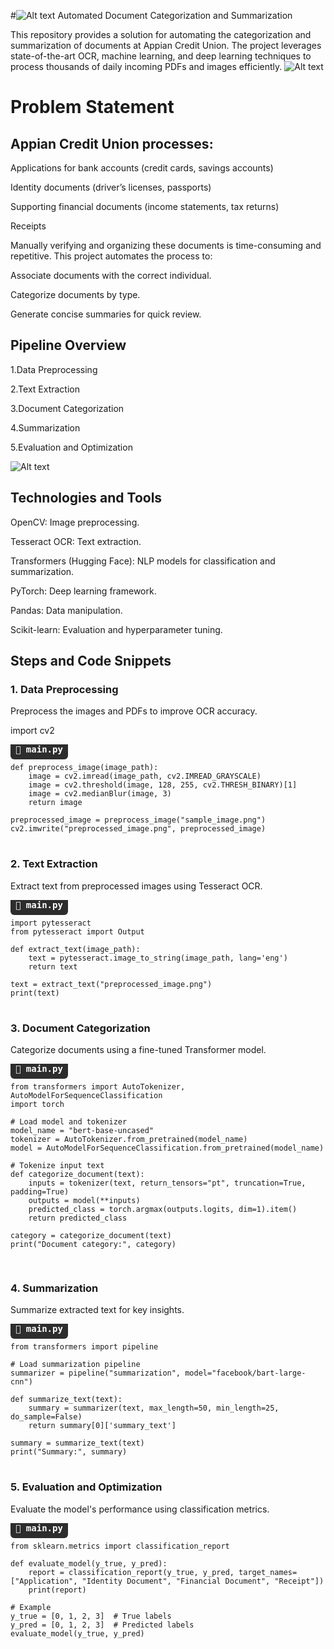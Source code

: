 #![Alt text](intro.jpg)
 Automated Document Categorization and Summarization

This repository provides a solution for automating the categorization and summarization of documents at Appian Credit Union. The project leverages state-of-the-art OCR, machine learning, and deep learning techniques to process thousands of daily incoming PDFs and images efficiently.
![Alt text](intro.jpg)


# Problem Statement

## Appian Credit Union processes:

Applications for bank accounts (credit cards, savings accounts)

Identity documents (driver’s licenses, passports)

Supporting financial documents (income statements, tax returns)

Receipts

Manually verifying and organizing these documents is time-consuming and repetitive. This project automates the process to:

Associate documents with the correct individual.

Categorize documents by type.

Generate concise summaries for quick review.

## Pipeline Overview

1.Data Preprocessing

2.Text Extraction

3.Document Categorization

4.Summarization

5.Evaluation and Optimization

![Alt text](intro.jpg)


## Technologies and Tools

OpenCV: Image preprocessing.

Tesseract OCR: Text extraction.

Transformers (Hugging Face): NLP models for classification and summarization.

PyTorch: Deep learning framework.

Pandas: Data manipulation.

Scikit-learn: Evaluation and hyperparameter tuning.

## Steps and Code Snippets

### 1. Data Preprocessing

Preprocess the images and PDFs to improve OCR accuracy.

import cv2
<pre>
<strong style="background-color:#2d2d2d; color:#ffffff; padding: 8px; border-radius: 6px;">📄 main.py</strong>
<code>
def preprocess_image(image_path):
    image = cv2.imread(image_path, cv2.IMREAD_GRAYSCALE)
    image = cv2.threshold(image, 128, 255, cv2.THRESH_BINARY)[1]
    image = cv2.medianBlur(image, 3)
    return image

preprocessed_image = preprocess_image("sample_image.png")
cv2.imwrite("preprocessed_image.png", preprocessed_image)
</code>
</pre>

### 2. Text Extraction

Extract text from preprocessed images using Tesseract OCR.
<pre>
<strong style="background-color:#2d2d2d; color:#ffffff; padding: 8px; border-radius: 6px;">📄 main.py</strong>
<code>
import pytesseract
from pytesseract import Output

def extract_text(image_path):
    text = pytesseract.image_to_string(image_path, lang='eng')
    return text

text = extract_text("preprocessed_image.png")
print(text)
</code>
</pre>

### 3. Document Categorization

Categorize documents using a fine-tuned Transformer model.
<pre>
<strong style="background-color:#2d2d2d; color:#ffffff; padding: 8px; border-radius: 6px;">📄 main.py</strong>
<code>
from transformers import AutoTokenizer, AutoModelForSequenceClassification
import torch

# Load model and tokenizer
model_name = "bert-base-uncased"
tokenizer = AutoTokenizer.from_pretrained(model_name)
model = AutoModelForSequenceClassification.from_pretrained(model_name)

# Tokenize input text
def categorize_document(text):
    inputs = tokenizer(text, return_tensors="pt", truncation=True, padding=True)
    outputs = model(**inputs)
    predicted_class = torch.argmax(outputs.logits, dim=1).item()
    return predicted_class

category = categorize_document(text)
print("Document category:", category)

</code>
</pre>

### 4. Summarization

Summarize extracted text for key insights.
<pre>
<strong style="background-color:#2d2d2d; color:#ffffff; padding: 8px; border-radius: 6px;">📄 main.py</strong>
<code>
from transformers import pipeline

# Load summarization pipeline
summarizer = pipeline("summarization", model="facebook/bart-large-cnn")

def summarize_text(text):
    summary = summarizer(text, max_length=50, min_length=25, do_sample=False)
    return summary[0]['summary_text']

summary = summarize_text(text)
print("Summary:", summary)
</code>
</pre>


### 5. Evaluation and Optimization

Evaluate the model's performance using classification metrics.
<pre>
<strong style="background-color:#2d2d2d; color:#ffffff; padding: 8px; border-radius: 6px;">📄 main.py</strong>
<code>
from sklearn.metrics import classification_report

def evaluate_model(y_true, y_pred):
    report = classification_report(y_true, y_pred, target_names=["Application", "Identity Document", "Financial Document", "Receipt"])
    print(report)

# Example
y_true = [0, 1, 2, 3]  # True labels
y_pred = [0, 1, 2, 3]  # Predicted labels
evaluate_model(y_true, y_pred)
</code>
</pre>
